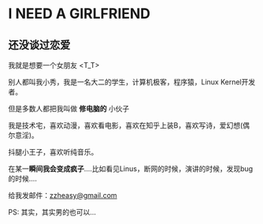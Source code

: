 # I NEED A GIRLFRIEND

## 还没谈过恋爱

我就是想要一个女朋友 <T_T>

别人都叫我小秀，我是一名大二的学生，计算机极客，程序猿，Linux Kernel开发者。

但是多数人都把我叫做 **修电脑的** 小伙子


我是技术宅，喜欢动漫，喜欢看电影，喜欢在知乎上装B，喜欢写诗，爱幻想(偶尔意淫)。

抖腿小王子，喜欢听纯音乐。

在某一**瞬间我会变成疯子**....比如看见Linus，断网的时候，演讲的时候，发现bug的时候....


给我发邮件：zzheasy@gmail.com

PS: 其实，其实男的也可以...
